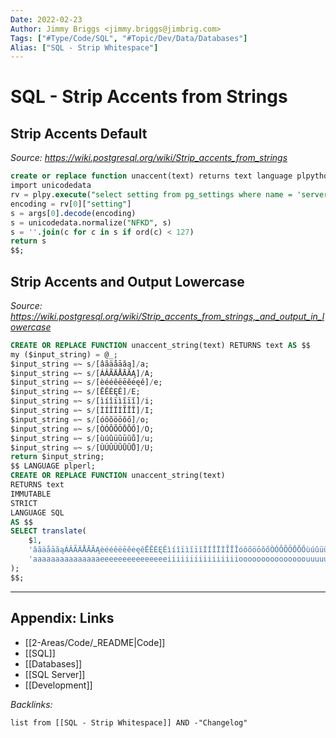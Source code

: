 ```yaml
---
Date: 2022-02-23
Author: Jimmy Briggs <jimmy.briggs@jimbrig.com>
Tags: ["#Type/Code/SQL", "#Topic/Dev/Data/Databases"]
Alias: ["SQL - Strip Whitespace"]
---
```


# SQL - Strip Accents from Strings

## Strip Accents Default

*Source: https://wiki.postgresql.org/wiki/Strip_accents_from_strings*

```SQL
create or replace function unaccent(text) returns text language plpythonu as $$
import unicodedata
rv = plpy.execute("select setting from pg_settings where name = 'server_encoding'");
encoding = rv[0]["setting"]
s = args[0].decode(encoding)
s = unicodedata.normalize("NFKD", s)
s = ''.join(c for c in s if ord(c) < 127)
return s
$$;
```

## Strip Accents and Output Lowercase

*Source: https://wiki.postgresql.org/wiki/Strip_accents_from_strings,_and_output_in_lowercase*

```SQL
CREATE OR REPLACE FUNCTION unaccent_string(text) RETURNS text AS $$
my ($input_string) = @_;
$input_string =~ s/[âãäåāăą]/a;
$input_string =~ s/[ÁÂÃÄÅĀĂĄ]/A;
$input_string =~ s/[èééêëēĕėęě]/e;
$input_string =~ s/[ĒĔĖĘĚ]/E;
$input_string =~ s/[ìíîïìĩīĭ]/i;
$input_string =~ s/[ÌÍÎÏÌĨĪĬ]/I;
$input_string =~ s/[óôõöōŏő]/o;
$input_string =~ s/[ÒÓÔÕÖŌŎŐ]/O;
$input_string =~ s/[ùúûüũūŭů]/u;
$input_string =~ s/[ÙÚÛÜŨŪŬŮ]/U;
return $input_string;
$$ LANGUAGE plperl;
CREATE OR REPLACE FUNCTION unaccent_string(text)
RETURNS text
IMMUTABLE
STRICT
LANGUAGE SQL
AS $$
SELECT translate(
    $1,
    'âãäåāăąÁÂÃÄÅĀĂĄèééêëēĕėęěĒĔĖĘĚìíîïìĩīĭÌÍÎÏÌĨĪĬóôõöōŏőÒÓÔÕÖŌŎŐùúûüũūŭůÙÚÛÜŨŪŬŮ',
    'aaaaaaaaaaaaaaaeeeeeeeeeeeeeeeiiiiiiiiiiiiiiiiooooooooooooooouuuuuuuuuuuuuuuu'
);
$$;
```

***

## Appendix: Links

- [[2-Areas/Code/_README|Code]]
- [[SQL]]
- [[Databases]]
- [[SQL Server]]
- [[Development]]

*Backlinks:*

```dataview
list from [[SQL - Strip Whitespace]] AND -"Changelog"
```